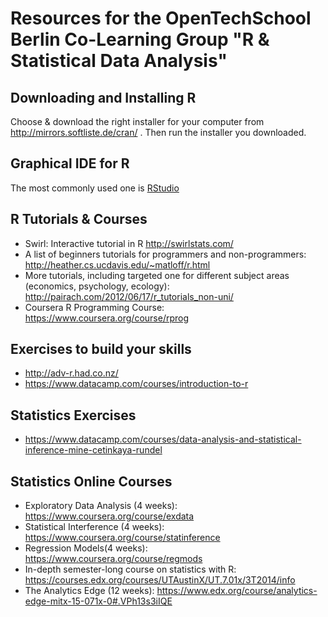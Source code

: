 # Resources for the OpenTechSchool Berlin Co-Learning Group "R & Statistical Data Analysis"

## Downloading and Installing R 
Choose & download the right installer for your computer from http://mirrors.softliste.de/cran/ . Then run the installer you downloaded.
 
## Graphical IDE for R
The most commonly used one is [RStudio](http://www.rstudio.com/)
 
## R Tutorials & Courses
  * Swirl: Interactive tutorial in R http://swirlstats.com/
  * A list of beginners tutorials for programmers and non-programmers: http://heather.cs.ucdavis.edu/~matloff/r.html
  * More tutorials, including targeted one for different subject areas (economics, psychology, ecology): http://pairach.com/2012/06/17/r_tutorials_non-uni/
  * Coursera R Programming Course: https://www.coursera.org/course/rprog
 
## Exercises to build your skills
 * http://adv-r.had.co.nz/
 * https://www.datacamp.com/courses/introduction-to-r
 
## Statistics Exercises
 * https://www.datacamp.com/courses/data-analysis-and-statistical-inference-mine-cetinkaya-rundel
 
## Statistics Online Courses
  * Exploratory Data Analysis (4 weeks): https://www.coursera.org/course/exdata
  * Statistical Interference (4 weeks): https://www.coursera.org/course/statinference
  * Regression Models(4 weeks): https://www.coursera.org/course/regmods
  * In-depth semester-long course on statistics with R: https://courses.edx.org/courses/UTAustinX/UT.7.01x/3T2014/info
  * The Analytics Edge (12 weeks): https://www.edx.org/course/analytics-edge-mitx-15-071x-0#.VPh13s3iIQE
